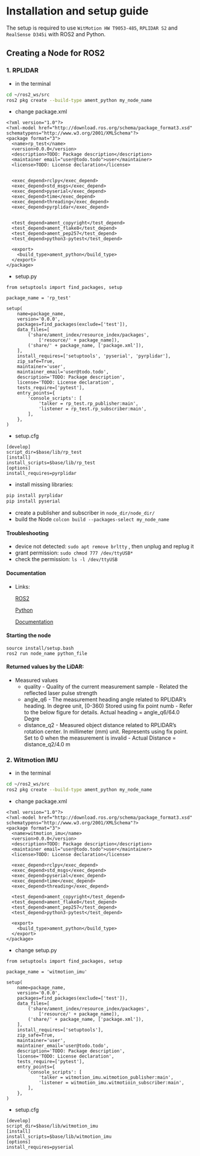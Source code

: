 # Installation and setup guide
The setup is required to use `WitMotion HW T9053-485`, `RPLIDAR S2`  and `RealSense D345i` with ROS2 and Python.



## Creating a Node for ROS2

### 1. RPLIDAR

- in the terminal

```bash
cd ~/ros2_ws/src
ros2 pkg create --build-type ament_python my_node_name
```


- change package.xml

```
<?xml version="1.0"?>
<?xml-model href="http://download.ros.org/schema/package_format3.xsd" schematypens="http://www.w3.org/2001/XMLSchema"?>
<package format="3">
  <name>rp_test</name>
  <version>0.0.0</version>
  <description>TODO: Package description</description>
  <maintainer email="user@todo.todo">user</maintainer>
  <license>TODO: License declaration</license>


  <exec_depend>rclpy</exec_depend>
  <exec_depend>std_msgs</exec_depend>
  <exec_depend>pyserial</exec_depend>
  <exec_depend>time</exec_depend>
  <exec_depend>threading</exec_depend>
  <exec_depend>pyrplidar</exec_depend>
  

  <test_depend>ament_copyright</test_depend>
  <test_depend>ament_flake8</test_depend>
  <test_depend>ament_pep257</test_depend>
  <test_depend>python3-pytest</test_depend>

  <export>
    <build_type>ament_python</build_type>
  </export>
</package>
```


- setup.py

```
from setuptools import find_packages, setup

package_name = 'rp_test'

setup(
    name=package_name,
    version='0.0.0',
    packages=find_packages(exclude=['test']),
    data_files=[
        ('share/ament_index/resource_index/packages',
            ['resource/' + package_name]),
        ('share/' + package_name, ['package.xml']),
    ],
    install_requires=['setuptools', 'pyserial', 'pyrplidar'],
    zip_safe=True,
    maintainer='user',
    maintainer_email='user@todo.todo',
    description='TODO: Package description',
    license='TODO: License declaration',
    tests_require=['pytest'],
    entry_points={
        'console_scripts': [
            'talker = rp_test.rp_publisher:main',
            'listener = rp_test.rp_subscriber:main',
        ],
    },
)
```


- setup.cfg
```
[develop]
script_dir=$base/lib/rp_test
[install]
install_scripts=$base/lib/rp_test
[options]
install_requires=pyrplidar
```


- install missing libraries:
```bash
pip install pyrplidar
pip install pyserial
```

- create a publisher and subscriber in `node_dir/node_dir/`
- build the Node `colcon build --packages-select my_node_name`


#### Troubleshooting
- device not detected: `sudo apt remove brltty` , then unplug and replug it
- grant permission: `sudo chmod 777 /dev/ttyUSB*`
- check the permission: `ls -l /dev/ttyUSB`


#### Documentation
- Links:


    [ROS2](https://github.com/Slamtec/rplidar_ros/blob/ros2/launch/rplidar_s2_launch.py)

    [Python](https://github.com/Hyun-je/pyrplidar)

    [Documentation](http://bucket.download.slamtec.com/ccb3c2fc1e66bb00bd4370e208b670217c8b55fa/LR001_SLAMTEC_rplidar_protocol_v2.1_en.pdf)


#### Starting the node
```
source install/setup.bash
ros2 run node_name python_file
```


####  Returned values by the LiDAR:
* Measured values
    * quality - Quality of the current measurement sample - Related the reflected laser pulse strength
    * angle_q6 - The measurement heading angle related to RPLIDAR’s heading. In degree unit, [0-360) Stored using fix point numb - Refer to the below figure for details. Actual heading = angle_q6/64.0 Degre
    * distance_q2 - Measured object distance related to RPLIDAR’s rotation center. In millimeter (mm) unit. Represents using fix point. Set to 0 when the measurement is invalid - Actual Distance = distance_q2/4.0 m


### 2. Witmotion IMU

- in the terminal

```bash
cd ~/ros2_ws/src
ros2 pkg create --build-type ament_python my_node_name
```

- change package.xml

```
<?xml version="1.0"?>
<?xml-model href="http://download.ros.org/schema/package_format3.xsd" schematypens="http://www.w3.org/2001/XMLSchema"?>
<package format="3">
  <name>witmotion_imu</name>
  <version>0.0.0</version>
  <description>TODO: Package description</description>
  <maintainer email="user@todo.todo">user</maintainer>
  <license>TODO: License declaration</license>

  <exec_depend>rclpy</exec_depend>
  <exec_depend>std_msgs</exec_depend>
  <exec_depend>pyserial</exec_depend>
  <exec_depend>time</exec_depend>
  <exec_depend>threading</exec_depend>

  <test_depend>ament_copyright</test_depend>
  <test_depend>ament_flake8</test_depend>
  <test_depend>ament_pep257</test_depend>
  <test_depend>python3-pytest</test_depend>

  <export>
    <build_type>ament_python</build_type>
  </export>
</package>
```

- change setup.py

```
from setuptools import find_packages, setup

package_name = 'witmotion_imu'

setup(
    name=package_name,
    version='0.0.0',
    packages=find_packages(exclude=['test']),
    data_files=[
        ('share/ament_index/resource_index/packages',
            ['resource/' + package_name]),
        ('share/' + package_name, ['package.xml']),
    ],
    install_requires=['setuptools'],
    zip_safe=True,
    maintainer='user',
    maintainer_email='user@todo.todo',
    description='TODO: Package description',
    license='TODO: License declaration',
    tests_require=['pytest'],
    entry_points={
        'console_scripts': [
            'talker = witmotion_imu.witmotion_publisher:main',
            'listener = witmotion_imu.witmotioin_subscriber:main',
        ],
    },
)
```

- setup.cfg

```
[develop]
script_dir=$base/lib/witmotion_imu
[install]
install_scripts=$base/lib/witmotion_imu
[options]
install_requires=pyserial
```
